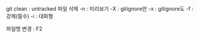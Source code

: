 git clean : untracked 파일 삭제
	-n : 미리보기
	-X : gitignore만
	-x : gitignore도
	-f : 강제(필수)
	-i : 대화형

파일명 변경 : F2